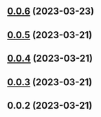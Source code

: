 

## [0.0.6](https://github.com/15210257331/vue3-dialog-c/compare/v0.0.5...v0.0.6) (2023-03-23)

## [0.0.5](https://github.com/15210257331/vue3-dialog-c/compare/v0.0.4...v0.0.5) (2023-03-21)

## [0.0.4](https://github.com/15210257331/vue3-dialog-c/compare/v0.0.3...v0.0.4) (2023-03-21)

## [0.0.3](https://github.com/15210257331/vue3-dialog-c/compare/v0.0.2...v0.0.3) (2023-03-21)

## 0.0.2 (2023-03-21)